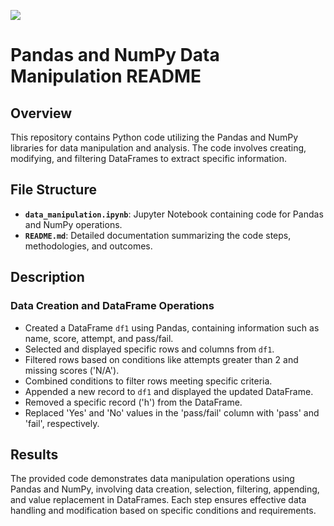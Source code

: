 ![](https://encrypted-tbn0.gstatic.com/images?q=tbn:ANd9GcRSu9xFbA6COOd9Wq-koFEoAFD7wpFgbvdz6Q&usqp=CAU)
# Pandas and NumPy Data Manipulation README

## Overview

This repository contains Python code utilizing the Pandas and NumPy libraries for data manipulation and analysis. The code involves creating, modifying, and filtering DataFrames to extract specific information.

## File Structure

- **`data_manipulation.ipynb`**: Jupyter Notebook containing code for Pandas and NumPy operations.
- **`README.md`**: Detailed documentation summarizing the code steps, methodologies, and outcomes.

## Description

### Data Creation and DataFrame Operations

- Created a DataFrame `df1` using Pandas, containing information such as name, score, attempt, and pass/fail.
- Selected and displayed specific rows and columns from `df1`.
- Filtered rows based on conditions like attempts greater than 2 and missing scores ('N/A').
- Combined conditions to filter rows meeting specific criteria.
- Appended a new record to `df1` and displayed the updated DataFrame.
- Removed a specific record ('h') from the DataFrame.
- Replaced 'Yes' and 'No' values in the 'pass/fail' column with 'pass' and 'fail', respectively.

## Results

The provided code demonstrates data manipulation operations using Pandas and NumPy, involving data creation, selection, filtering, appending, and value replacement in DataFrames. Each step ensures effective data handling and modification based on specific conditions and requirements.
